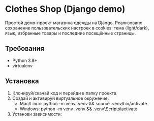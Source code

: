 # Clothes Shop (Django demo)

Простой демо-проект магазина одежды на Django. Реализовано сохранение пользовательских настроек в cookies: тема (light/dark), язык, избранные товары и последние посещённые страницы.

## Требования
- Python 3.8+
- virtualenv

## Установка
1. Клонируй/скачай код и перейди в папку проекта.
2. Создай и активируй виртуальное окружение:
   - Mac/Linux: python -m venv .venv && source .venv/bin/activate
   - Windows: python -m venv .venv && .venv\Scripts\activate
3. Установи зависимости:
